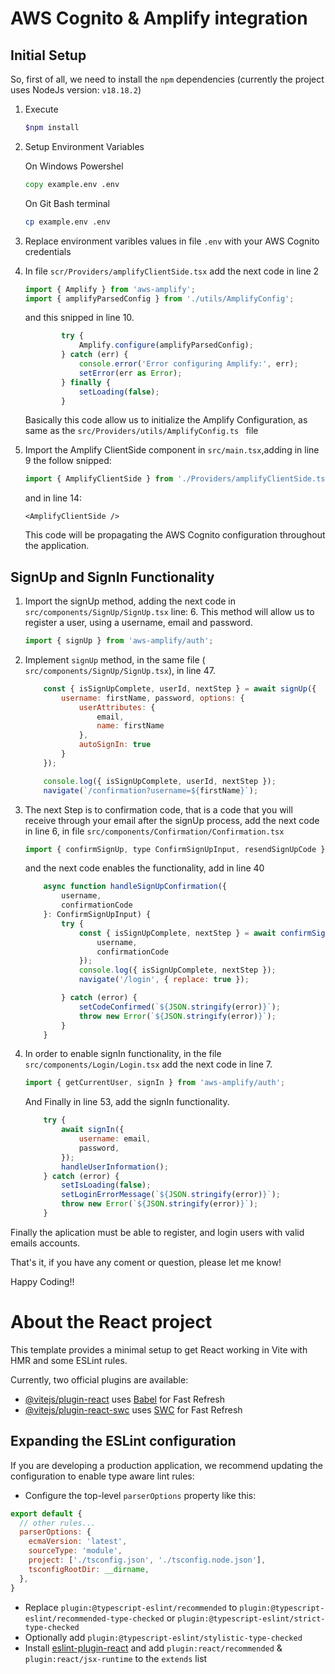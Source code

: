 # AWS Cognito & Amplify integration 

## Initial Setup

So, first of all, we need to install the ```npm``` dependencies (currently the project uses NodeJs version: ```v18.18.2```)

1. Execute 
    ```bash
    $npm install
    ```
2. Setup Environment Variables

    On Windows Powershel
    ```cmd
    copy example.env .env
    ```
    On Git Bash terminal
    ```bash
    cp example.env .env
    ```

3. Replace environment varibles values in file ``.env`` with your AWS Cognito credentials
4. In file ``` scr/Providers/amplifyClientSide.tsx ``` add the next code in line 2
    ```js
    import { Amplify } from 'aws-amplify';
    import { amplifyParsedConfig } from './utils/AmplifyConfig';
    ```
    and this snipped in line 10.
    ```js
            try {
                Amplify.configure(amplifyParsedConfig);
            } catch (err) {
                console.error('Error configuring Amplify:', err);
                setError(err as Error);
            } finally {
                setLoading(false);
            }
    ```
    Basically this code allow us to initialize the Amplify Configuration, as same as
    the ``src/Providers/utils/AmplifyConfig.ts `` file

5. Import the Amplify ClientSide component in ``src/main.tsx``,adding in line 9 the follow snipped:

    ```js
    import { AmplifyClientSide } from './Providers/amplifyClientSide.tsx';
    ```
    and in line 14:

    ```tsx
    <AmplifyClientSide />
    ```
    This code will be propagating the AWS Cognito configuration throughout the application.

## SignUp and SignIn Functionality

1. Import the signUp method, adding the next code in ``` src/components/SignUp/SignUp.tsx``` line: 6. This method will allow us to register a user, using a username, email and password.

    ```js
    import { signUp } from 'aws-amplify/auth';
    ```

2. Implement ```signUp``` method, in the same file (``` src/components/SignUp/SignUp.tsx```), in line 47.

    ```js
        const { isSignUpComplete, userId, nextStep } = await signUp({
            username: firstName, password, options: {
                userAttributes: {
                    email,
                    name: firstName
                },
                autoSignIn: true
            }
        });

        console.log({ isSignUpComplete, userId, nextStep });
        navigate(`/confirmation?username=${firstName}`);
    ```
3. The next Step is to confirmation code, that is a code that you will receive through your email after the signUp process, add the next code in line 6, in file 
```src/components/Confirmation/Confirmation.tsx```

    ```js
    import { confirmSignUp, type ConfirmSignUpInput, resendSignUpCode } from 'aws-amplify/auth';
    ```
    and the next code enables the functionality, add in line 40

    ```js
        async function handleSignUpConfirmation({
            username,
            confirmationCode
        }: ConfirmSignUpInput) {
            try {
                const { isSignUpComplete, nextStep } = await confirmSignUp({
                    username,
                    confirmationCode
                });
                console.log({ isSignUpComplete, nextStep });
                navigate('/login', { replace: true });

            } catch (error) {
                setCodeConfirmed(`${JSON.stringify(error)}`);
                throw new Error(`${JSON.stringify(error)}`);
            }
        }
    ```
4. In order to enable signIn functionality, in the file ```src/components/Login/Login.tsx``` add the next code in line 7.

    ```js
    import { getCurrentUser, signIn } from 'aws-amplify/auth';
    ```
    And Finally in line 53, add the signIn functionality.

    ```js
        try {
            await signIn({
                username: email,
                password,
            });
            handleUserInformation();
        } catch (error) {
            setIsLoading(false);
            setLoginErrorMessage(`${JSON.stringify(error)}`);
            throw new Error(`${JSON.stringify(error)}`);
        }
    ```

Finally the aplication must be able to register, and login users with valid emails accounts.

That's it, if you have any coment or question, please let me know!

Happy Coding!!

# About the React project

This template provides a minimal setup to get React working in Vite with HMR and some ESLint rules.

Currently, two official plugins are available:

- [@vitejs/plugin-react](https://github.com/vitejs/vite-plugin-react/blob/main/packages/plugin-react/README.md) uses [Babel](https://babeljs.io/) for Fast Refresh
- [@vitejs/plugin-react-swc](https://github.com/vitejs/vite-plugin-react-swc) uses [SWC](https://swc.rs/) for Fast Refresh

## Expanding the ESLint configuration

If you are developing a production application, we recommend updating the configuration to enable type aware lint rules:

- Configure the top-level `parserOptions` property like this:

```js
export default {
  // other rules...
  parserOptions: {
    ecmaVersion: 'latest',
    sourceType: 'module',
    project: ['./tsconfig.json', './tsconfig.node.json'],
    tsconfigRootDir: __dirname,
  },
}
```

- Replace `plugin:@typescript-eslint/recommended` to `plugin:@typescript-eslint/recommended-type-checked` or `plugin:@typescript-eslint/strict-type-checked`
- Optionally add `plugin:@typescript-eslint/stylistic-type-checked`
- Install [eslint-plugin-react](https://github.com/jsx-eslint/eslint-plugin-react) and add `plugin:react/recommended` & `plugin:react/jsx-runtime` to the `extends` list
